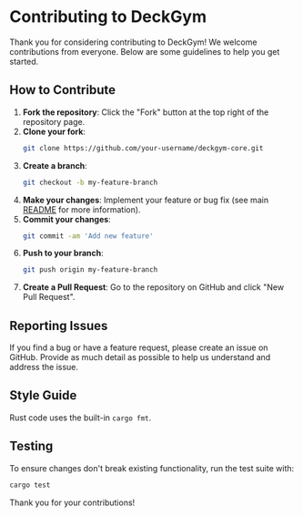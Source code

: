 # Contributing to DeckGym

Thank you for considering contributing to DeckGym! We welcome contributions from everyone. Below are some guidelines to help you get started.

## How to Contribute

1. **Fork the repository**: Click the "Fork" button at the top right of the repository page.
2. **Clone your fork**:
   ```sh
   git clone https://github.com/your-username/deckgym-core.git
   ```
3. **Create a branch**:
   ```sh
   git checkout -b my-feature-branch
   ```
4. **Make your changes**: Implement your feature or bug fix (see main [README](./README.md) for more information).
5. **Commit your changes**:
   ```sh
   git commit -am 'Add new feature'
   ```
6. **Push to your branch**:
   ```sh
   git push origin my-feature-branch
   ```
7. **Create a Pull Request**: Go to the repository on GitHub and click "New Pull Request".

## Reporting Issues

If you find a bug or have a feature request, please create an issue on GitHub. Provide as much detail as possible to help us understand and address the issue.

## Style Guide

Rust code uses the built-in `cargo fmt`.

## Testing

To ensure changes don't break existing functionality, run the test suite with:

```sh
cargo test
```

Thank you for your contributions!
